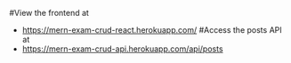 #View the frontend at 
- https://mern-exam-crud-react.herokuapp.com/
#Access the posts API at 
- https://mern-exam-crud-api.herokuapp.com/api/posts

